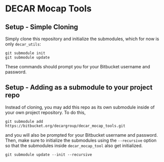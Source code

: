 # DECAR Mocap Tools #

## Setup - Simple Cloning
Simply clone this repository and initialize the submodules, which for now is only `decar_utils`:

    git submodule init
    git submodule update

These commands should prompt you for your Bitbucket username and password. 

## Setup - Adding as a submodule to your project repo
Instead of cloning, you may add this repo as its own submodule inside of your own project repository. To do this,

    git submodule add https://bitbucket.org/decargroup/decar_mocap_tools.git

and you will also be prompted for your Bitbucket username and password. Then, make sure to initialize the submodules using the `--recursive` option so that the submodules inside `decar_mocap_tool` also get initialized.

    git submodule update --init --recursive
